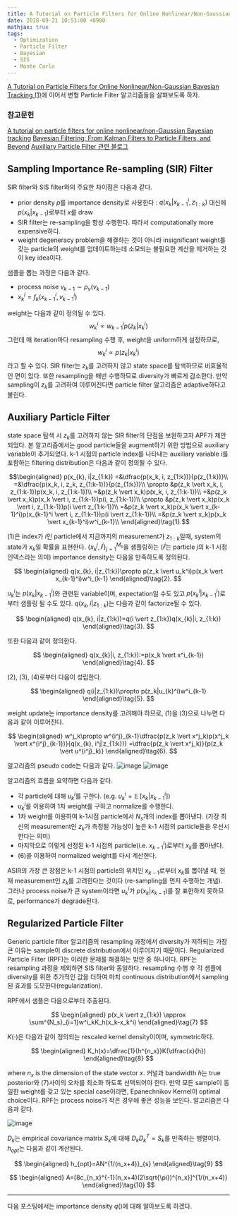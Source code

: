 ```yaml
---
title: A Tutorial on Particle Filters for Online Nonlinear/Non-Gaussian Bayesian Tracking (2)
date: 2018-09-21 10:53:00 +0900
mathjax: true
tags:
  - Optimization
  - Particle Filter
  - Bayesian
  - SIS
  - Monte Carlo
---
```


[A Tutorial on Particle Filters for Online Nonlinear/Non-Gaussian Bayesian Tracking (1)](https://ymkim1019.github.io/particle-filter/)에 이어서 변형 Particle Filter 알고리즘들을 살펴보도록 하자.

### 참고문헌
[A tutorial on particle filters for online nonlinear/non-Gaussian Bayesian tracking](https://www.google.co.kr/url?sa=t&rct=j&q=&esrc=s&source=web&cd=1&ved=2ahUKEwjJvpCLjaPdAhVJ57wKHSxeBmQQFjAAegQIABAC&url=https%3A%2F%2Fwww.irisa.fr%2Faspi%2Flegland%2Fensta%2Fref%2Farulampalam02a.pdf&usg=AOvVaw3G1TmRRCE5b7ZMpNowO18F)
[Bayesian Filtering: From Kalman Filters to Particle Filters, and Beyond](http://www2.ee.kuas.edu.tw/~lwang/WWW/BayesianFilteringFromKalmanFiltersToParticleFiltersAndBeyond.pdf)
[Auxiliary Particle Filter 관련 블로그](https://jblevins.org/notes/auxiliary-particle-filter)

## Sampling Importance Re-sampling (SIR) Filter
SIR filter와 SIS filter와의 주요한 차이점은 다음과 같다.

* prior density $p$를 importance density로 사용한다 : $q(x_k\vert x^i_{k-1}, z_{1:k})$ 대신에  $p(x_k\vert x_{k-1})$로부터 $x$를 draw
* SIR filter는 re-sampling을 항상 수행한다. 따라서 computationally more expensive하다. 
* weight degeneracy problem을 해결하는 것이 아니라 insignificant weight를 갖는 particle의 weight를 업데이트하는데 소모되는 불필요한 계산을 제거하는 것이 key idea이다.

샘플을 뽑는 과정은 다음과 같다.
* process noise $v_{k-1}\sim p_v(v_{k-1})$
* $x^i_k=f_k(x^i_{k-1},v^i_{k-1})$

weight는 다음과 같이 정의될 수 있다.
$$w^i_k\propto w^i_{k-1}p(z_k\vert x^i_k)$$
그런데 매 iteration마다 resampling 수행 후, weight을 uniform하게 설정하므로,
$$w^i_k\propto p(z_k\vert x^i_k)$$
라고 할 수 있다. SIR filter는 $z_k$를 고려하지 않고 state space를 탐색하므로 비효율적인 면이 있다. 또한 resampling을 매번 수행하므로 diversity가 빠르게 감소한다. 만약 sampling이 $z_k$를 고려하여 이루어진다면 particle filter 알고리즘은 adaptive하다고 불린다.

## Auxiliary Particle Filter
state space 탐색 시 $z_k$를 고려하지 않는 SIR filter의 단점을 보완하고자 APF가 제안되었다. 본 알고리즘에서는 good particle들을 augment하기 위한 방법으로 auxiliary variable이 추가되었다. k-1 시점의 particle index를 나타내는 auxiliary variable $i$를 포함하는 filtering distribution은 다음과 같이 정의될 수 있다.

$$\begin{aligned}
p(x_{k}, i|z_{1:k})
=&\dfrac{p(x_k, i, z_{1:k})}{p(z_{1:k})}\\
=&\dfrac{p(x_k, i, z_k, z_{1:k-1})}{p(z_{1:k})}\\
\propto &p(z_k \vert x_k, i, z_{1:k-1})p(x_k, i, z_{1:k-1})\\
=&p(z_k \vert x_k)p(x_k, i, z_{1:k-1})\\
=&p(z_k \vert x_k)p(x_k \vert i, z_{1:k-1})p(i, z_{1:k-1})\\
\propto &p(z_k \vert x_k)p(x_k \vert i, z_{1:k-1})p(i \vert z_{1:k-1})\\
=&p(z_k \vert x_k)p(x_k \vert x_{k-1}^i)p(x_{k-1}^i \vert i, z_{1:k-1})p(i \vert z_{1:k-1})\\
=&p(z_k \vert x_k)p(x_k \vert x_{k-1}^i)w^i_{k-1}\\
\end{aligned}\tag{1}.$$

(1)은 index가 $i$인 particle에서 지금까지의 measurement가 $z_{1:k}$일때, system의 state가 $x_k$일 확률을 표현한다. $\{x^j_k, i^j\}^{M_s}_{j=1}$을 샘플링하는 ($i^j$는 particle $j$의 k-1 시점 인덱스라는 의미) importance density는 다음을 만족하도록 정의된다.

$$
\begin{aligned}
q(x_{k}, i|z_{1:k})\propto p(z_k \vert u_k^i)p(x_k \vert x_{k-1}^i)w^i_{k-1}
\end{aligned}\tag{2}.
$$

$u_k^i$는 $p(x_k\vert x^i_{k-1})$와 관련된 variable이며, expectation일 수도 있고 $p(x^i_k\vert x^i_{k-1})$로부터 샘플링 될 수도 있다. $q(x_k, i\vert z_{1:k})$는 다음과 같이 factorize될 수 있다.

$$
\begin{aligned}
q(x_{k}, i|z_{1:k})=q(i \vert z_{1:k})q(x_{k}|i, z_{1:k})
\end{aligned}\tag{3}.
$$

또한 다음과 같이 정의한다.

$$
\begin{aligned}
q(x_{k}|i, z_{1:k}):=p(x_k \vert x^i_{k-1})
\end{aligned}\tag{4}.
$$

(2), (3), (4)로부터 다음이 성립한다.

$$
\begin{aligned}
q(i|z_{1:k})\propto p(z_k|u_{k}^i)w^i_{k-1}
\end{aligned}\tag{5}.
$$

weight update는 importance density를 고려해야 하므로, (1)을 (3)으로 나누면 다음과 같이 이루어진다.

$$
\begin{aligned}
w^j_k\propto w^{i^j}_{k-1}\dfrac{p(z_k \vert x^j_k)p(x^j_k \vert x^{i^j}_{k-1})}{q(x_{k}, i^j|z_{1:k})}
=\dfrac{p(z_k \vert x^j_k)}{p(z_k \vert u^{i^j}_k)}
\end{aligned}\tag{6}.
$$

알고리즘의 pseudo code는 다음과 같다.
![image](https://user-images.githubusercontent.com/25606217/45864967-ed6f6c00-bdb6-11e8-94b6-567e17455b62.PNG)
![image](https://user-images.githubusercontent.com/25606217/45864960-e7798b00-bdb6-11e8-8c42-f18173506269.PNG)

알고리즘의 흐름을 요약하면 다음과 같다. 

* 각 particle에 대해 $u_k^i$를 구한다. (e.g. $u_k^i=\mathop{\mathbb{E}}[x_{k} \vert x^i_{k-1}])$ 
* $u_k^i$를 이용하여 1차 weight를 구하고 normalize를 수행한다. 
* 1차 weight를 이용하여 k-1시점 particle에서 $N_s$개의 index를 뽑아낸다. (가장 최신의 measurement인 $z_k$가 측정될 가능성이 높은 k-1 시점의 particle들을 우선시한다는 의미) 
* 마지막으로 이렇게 선정된 k-1 시점의 particle(i.e. $x_{k-1}^i$)로부터 $x_k$를 뽑아낸다. 
* (6)을 이용하여 normalized weight를 다시 계산한다.

ASIR의 가장 큰 장점은 k-1 시점의 particle의 위치인 $x_{k-1}$로부터 $x_k$를 뽑아낼 때, 현재 measurement인 $z_k$를 고려한다는 것이다 (re-sampling을 먼저 수행하는 개념). 그러나 process noise가 큰 system이라면 $u^i_k$가 $p(x_k \vert x_{k-1})$를 잘 표한하지 못하므로, performance가 degrade된다.

## Regularized Particle Filter
Generic particle filter 알고리즘의 resampling 과정에서 diversity가 저하되는 가장 큰 이유는 sample이 discrete distribution에서 이루어지기 때문이다. Regularized Particle Filter (RPF)는 이러한 문제를 해결하는 방안 중 하나이다. RPF는 resampling 과정을 제외하면 SIS filter와 동일하다. resampling 수행 후 각 샘플에 diversity를 위한 추가적인 값을 더하여 마치 continuous distribution에서 sampling된 효과를 도모한다(regularization). 

RPF에서 샘플은 다음으로부터 추출된다.

$$
\begin{aligned}
p(x_k \vert z_{1:k}) \approx \sum^{N_s}_{i=1}w^i_kK_h(x_k-x_k^i)
\end{aligned}\tag{7}
$$

$K(\cdot)$은 다음과 같이 정의되는 rescaled kernel density이이며, symmetric하다.

$$
\begin{aligned}
K_h(x)=\dfrac{1}{h^{n_x}}K(\dfrac{x}{h})
\end{aligned}\tag{8}
$$

where $n_x$ is the dimension of the state vector $x$. 커널과 bandwidth $h$는 true posterior와 (7)사이의 오차를 최소화 하도록 선택되어야 한다. 만약 모든 sample이 동일한 weight를 갖고 있는 special case이라면, Epanechnikov Kernel이 optimal choice이다. RPF는 process noise가 작은 경우에 좋은 성능을 보인다. 알고리즘은 다음과 같다.

![image](https://user-images.githubusercontent.com/25606217/45871903-91621300-bdc9-11e8-8a54-0e5ca039e91b.png)

$D_k$는 empirical covariance matrix $S_k$에 대해 $D_kD_k^T=S_k$를 만족하는 행렬이다. $h_{opt}$는 다음과 같이 계산된다.

$$
\begin{aligned}
h_{opt}=AN^{1/(n_x+4)}_{s}
\end{aligned}\tag{9}
$$

$$
\begin{aligned}
A=[8c_{n_x}^{-1}(n_x+4)(2\sqrt{\pi})^{n_x}]^{1/(n_x+4)}
\end{aligned}\tag{10}
$$

---
다음 포스팅에서는 importance density $q()$에 대해 알아보도록 하겠다. 
